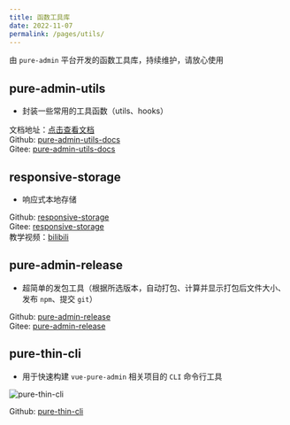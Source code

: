 ```yaml
---
title: 函数工具库
date: 2022-11-07
permalink: /pages/utils/
---
```


由 `pure-admin` 平台开发的函数工具库，持续维护，请放心使用

## pure-admin-utils

- 封装一些常用的工具函数（utils、hooks）

文档地址：[点击查看文档](https://pure-admin-utils.netlify.app)  
Github: [pure-admin-utils-docs](https://github.com/xiaoxian521/pure-admin-utils-docs)  
Gitee: [pure-admin-utils-docs](https://gitee.com/yiming_chang/pure-admin-utils-docs)

## responsive-storage

- 响应式本地存储

Github: [responsive-storage](https://github.com/xiaoxian521/responsive-storage)  
Gitee: [responsive-storage](https://gitee.com/yiming_chang/responsive-storage)  
教学视频：[bilibili](https://www.bilibili.com/video/BV1RT411u7fh/)

## pure-admin-release

- 超简单的发包工具（根据所选版本，自动打包、计算并显示打包后文件大小、发布 `npm`、提交 `git`）

Github: [pure-admin-release](https://github.com/xiaoxian521/pure-admin-release)  
Gitee: [pure-admin-release](https://gitee.com/yiming_chang/pure-admin-release)

## pure-thin-cli

- 用于快速构建 `vue-pure-admin` 相关项目的 `CLI` 命令行工具

![pure-thin-cli](~@alias/img/guide/pure-thin-cli.gif)

Github: [pure-thin-cli](https://github.com/Ten-K/pure-thin-cli)
